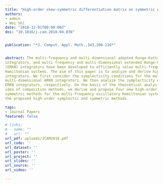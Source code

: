 ```yaml
---
title: "High-order skew-symmetric differentiation matrix on symmetric grid"
authors:
- admin
- Wei Shi
date: "2018-12-01T00:00:00Z"
doi: "10.1016/j.cam.2018.04.038"


publication: "*J. Comput. Appl. Math.,343,206-216*"


abstract: The multi-frequency and multi-dimensional adapted Runge-Kutta-Nystr¨om (ARKN)
integrators, and multi-frequency and multi-dimensional extended Runge-Kutta-Nystr¨om
(ERKN) integrators have been developed to efficiently solve multi-frequency oscillatory
Hamiltonian systems. The aim of this paper is to analyze and derive high-order symplectic and symmetric composition methods based on the ARKN integrators and ERKN
integrators. We first consider the symplecticity conditions for the multi-frequency and
multi-dimensional ARKN integrators. We then analyze the symplecticity of the adjoint integrators of the multi-frequency and multi-dimensional symplectic ARKN integrators and
ERKN integrators, respectively. On the basis of the theoretical analysis and by using the
idea of composition methods, we derive and propose four new high-order symplectic and
symmetric methods for the multi-frequency oscillatory Hamiltonian systems. The numerical results accompanied in this paper quantitatively show the advantage and efficiency of
the proposed high-order symplectic and symmetric methods.

tags:
- Journal Papers
featured: false

# links:
# - name: ""
#   url: ""
url_pdf: uploads/JCAM2018.pdf
url_code: ''
url_dataset: ''
url_poster: ''
url_project: ''
url_slides: ''
url_source: ''
url_video: ''

---
```




